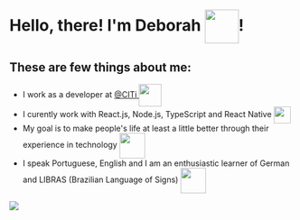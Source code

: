 <h1> Hello, there! I'm Deborah <img width="60" align="center" src="https://images-wixmp-ed30a86b8c4ca887773594c2.wixmp.com/f/b310f0d7-c097-476c-a7ac-79ec2b4e56ed/d8zflh6-4b1f7d25-0215-4042-89cc-5b6077e5d776.gif?token=eyJ0eXAiOiJKV1QiLCJhbGciOiJIUzI1NiJ9.eyJzdWIiOiJ1cm46YXBwOiIsImlzcyI6InVybjphcHA6Iiwib2JqIjpbW3sicGF0aCI6IlwvZlwvYjMxMGYwZDctYzA5Ny00NzZjLWE3YWMtNzllYzJiNGU1NmVkXC9kOHpmbGg2LTRiMWY3ZDI1LTAyMTUtNDA0Mi04OWNjLTViNjA3N2U1ZDc3Ni5naWYifV1dLCJhdWQiOlsidXJuOnNlcnZpY2U6ZmlsZS5kb3dubG9hZCJdfQ.Wa0QK_x6e1mqPvQPGFDAdZPpCV2I_vAgtEORY4GN7vE"/>! </h1>

## These are few things about me:
<ul> 
  <li> I work as a developer at <a href="https://citi.org.br" target="_blank">@CITi </a> <img width="40" align="center" src="https://media0.giphy.com/media/ihZH2vOfn02gs9i1U9/source.gif"/> </li>
  <li> I curently work with React.js, Node.js, TypeScript and React Native <img width="30" align="center" src="https://media3.giphy.com/media/ln7z2eWriiQAllfVcn/source.gif"/> </li>
  <li> My goal is to make people's life at least a little better through their experience in technology <img width="45" align="center" src="https://thumbs.gfycat.com/ElaborateLankyAntelopegroundsquirrel-small.gif" /></li>
  <li>  I speak Portuguese, English and I am an enthusiastic learner of German and LIBRAS (Brazilian Language of Signs) <img width="45" align="center"  src="https://media3.giphy.com/media/Ur1ePKk5h82J2nKUmm/source.gif"/></li>
</ul>


<a href="https://www.linkedin.com/in/deborah-esp%C3%ADndola/" target="_blank"> <img src="https://camo.githubusercontent.com/31ad333f49e5ddbd4559e1978bbf19187c5a2886/68747470733a2f2f696d672e736869656c64732e696f2f62616467652f2d4c696e6b6564496e2d626c75653f7374796c653d666c61742d737175617265266c6f676f3d4c696e6b6564696e266c6f676f436f6c6f723d7768697465266c696e6b3d68747470733a2f2f7777772e6c696e6b6564696e2e636f6d2f696e2f7269636172646f2d6d6f7261746f2d3637333537363130382f" /> <a/>
